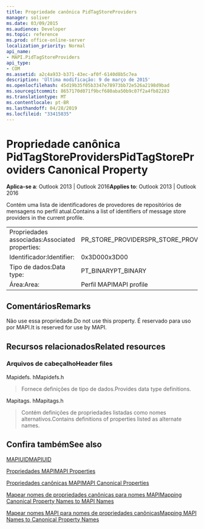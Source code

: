 ```yaml
---
title: Propriedade canônica PidTagStoreProviders
manager: soliver
ms.date: 03/09/2015
ms.audience: Developer
ms.topic: reference
ms.prod: office-online-server
localization_priority: Normal
api_name:
- MAPI.PidTagStoreProviders
api_type:
- COM
ms.assetid: a2c4a933-b371-43ec-af0f-6140d8b5c7ea
description: 'Última modificação: 9 de março de 2015'
ms.openlocfilehash: 45d19b35f05b3347e78973bb72e526a2198d9bad
ms.sourcegitcommit: 8657170d071f9bcf680aba50b9c07f2a4fb82283
ms.translationtype: MT
ms.contentlocale: pt-BR
ms.lasthandoff: 04/28/2019
ms.locfileid: "33415835"
---
```

# <a name="pidtagstoreproviders-canonical-property"></a><span data-ttu-id="88685-103">Propriedade canônica PidTagStoreProviders</span><span class="sxs-lookup"><span data-stu-id="88685-103">PidTagStoreProviders Canonical Property</span></span>

  
  
<span data-ttu-id="88685-104">**Aplica-se a**: Outlook 2013 | Outlook 2016</span><span class="sxs-lookup"><span data-stu-id="88685-104">**Applies to**: Outlook 2013 | Outlook 2016</span></span> 
  
<span data-ttu-id="88685-105">Contém uma lista de identificadores de provedores de repositórios de mensagens no perfil atual.</span><span class="sxs-lookup"><span data-stu-id="88685-105">Contains a list of identifiers of message store providers in the current profile.</span></span>
  
|||
|:-----|:-----|
|<span data-ttu-id="88685-106">Propriedades associadas:</span><span class="sxs-lookup"><span data-stu-id="88685-106">Associated properties:</span></span>  <br/> |<span data-ttu-id="88685-107">PR_STORE_PROVIDERS</span><span class="sxs-lookup"><span data-stu-id="88685-107">PR_STORE_PROVIDERS</span></span>  <br/> |
|<span data-ttu-id="88685-108">Identificador:</span><span class="sxs-lookup"><span data-stu-id="88685-108">Identifier:</span></span>  <br/> |<span data-ttu-id="88685-109">0x3D00</span><span class="sxs-lookup"><span data-stu-id="88685-109">0x3D00</span></span>  <br/> |
|<span data-ttu-id="88685-110">Tipo de dados:</span><span class="sxs-lookup"><span data-stu-id="88685-110">Data type:</span></span>  <br/> |<span data-ttu-id="88685-111">PT_BINARY</span><span class="sxs-lookup"><span data-stu-id="88685-111">PT_BINARY</span></span>  <br/> |
|<span data-ttu-id="88685-112">Área:</span><span class="sxs-lookup"><span data-stu-id="88685-112">Area:</span></span>  <br/> |<span data-ttu-id="88685-113">Perfil MAPI</span><span class="sxs-lookup"><span data-stu-id="88685-113">MAPI profile</span></span>  <br/> |
   
## <a name="remarks"></a><span data-ttu-id="88685-114">Comentários</span><span class="sxs-lookup"><span data-stu-id="88685-114">Remarks</span></span>

<span data-ttu-id="88685-115">Não use essa propriedade.</span><span class="sxs-lookup"><span data-stu-id="88685-115">Do not use this property.</span></span> <span data-ttu-id="88685-116">É reservado para uso por MAPI.</span><span class="sxs-lookup"><span data-stu-id="88685-116">It is reserved for use by MAPI.</span></span>
  
## <a name="related-resources"></a><span data-ttu-id="88685-117">Recursos relacionados</span><span class="sxs-lookup"><span data-stu-id="88685-117">Related resources</span></span>

### <a name="header-files"></a><span data-ttu-id="88685-118">Arquivos de cabeçalho</span><span class="sxs-lookup"><span data-stu-id="88685-118">Header files</span></span>

<span data-ttu-id="88685-119">Mapidefs. h</span><span class="sxs-lookup"><span data-stu-id="88685-119">Mapidefs.h</span></span>
  
> <span data-ttu-id="88685-120">Fornece definições de tipo de dados.</span><span class="sxs-lookup"><span data-stu-id="88685-120">Provides data type definitions.</span></span>
    
<span data-ttu-id="88685-121">Mapitags. h</span><span class="sxs-lookup"><span data-stu-id="88685-121">Mapitags.h</span></span>
  
> <span data-ttu-id="88685-122">Contém definições de propriedades listadas como nomes alternativos.</span><span class="sxs-lookup"><span data-stu-id="88685-122">Contains definitions of properties listed as alternate names.</span></span>
    
## <a name="see-also"></a><span data-ttu-id="88685-123">Confira também</span><span class="sxs-lookup"><span data-stu-id="88685-123">See also</span></span>



[<span data-ttu-id="88685-124">MAPIUID</span><span class="sxs-lookup"><span data-stu-id="88685-124">MAPIUID</span></span>](mapiuid.md)


[<span data-ttu-id="88685-125">Propriedades MAPI</span><span class="sxs-lookup"><span data-stu-id="88685-125">MAPI Properties</span></span>](mapi-properties.md)
  
[<span data-ttu-id="88685-126">Propriedades canônicas MAPI</span><span class="sxs-lookup"><span data-stu-id="88685-126">MAPI Canonical Properties</span></span>](mapi-canonical-properties.md)
  
[<span data-ttu-id="88685-127">Mapear nomes de propriedades canônicas para nomes MAPI</span><span class="sxs-lookup"><span data-stu-id="88685-127">Mapping Canonical Property Names to MAPI Names</span></span>](mapping-canonical-property-names-to-mapi-names.md)
  
[<span data-ttu-id="88685-128">Mapear nomes MAPI para nomes de propriedades canônicas</span><span class="sxs-lookup"><span data-stu-id="88685-128">Mapping MAPI Names to Canonical Property Names</span></span>](mapping-mapi-names-to-canonical-property-names.md)

